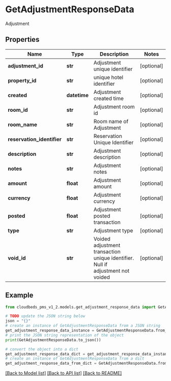 # GetAdjustmentResponseData

Adjustment

## Properties

Name | Type | Description | Notes
------------ | ------------- | ------------- | -------------
**adjustment_id** | **str** | Adjustment unique identifier | [optional] 
**property_id** | **str** | unique hotel identifier | [optional] 
**created** | **datetime** | Adjustment created time | [optional] 
**room_id** | **str** | Adjustment room id | [optional] 
**room_name** | **str** | Room name of Adjustment | [optional] 
**reservation_identifier** | **str** | Reservation Unique Identifier | [optional] 
**description** | **str** | Adjustment description | [optional] 
**notes** | **str** | Adjustment notes | [optional] 
**amount** | **float** | Adjustment amount | [optional] 
**currency** | **float** | Adjustment currency | [optional] 
**posted** | **float** | Adjustment posted transaction | [optional] 
**type** | **str** | Adjustment type | [optional] 
**void_id** | **str** | Voided adjustment transaction unique identifier.  Null if adjustment not voided | [optional] 

## Example

```python
from cloudbeds_pms_v1_2.models.get_adjustment_response_data import GetAdjustmentResponseData

# TODO update the JSON string below
json = "{}"
# create an instance of GetAdjustmentResponseData from a JSON string
get_adjustment_response_data_instance = GetAdjustmentResponseData.from_json(json)
# print the JSON string representation of the object
print(GetAdjustmentResponseData.to_json())

# convert the object into a dict
get_adjustment_response_data_dict = get_adjustment_response_data_instance.to_dict()
# create an instance of GetAdjustmentResponseData from a dict
get_adjustment_response_data_from_dict = GetAdjustmentResponseData.from_dict(get_adjustment_response_data_dict)
```
[[Back to Model list]](../README.md#documentation-for-models) [[Back to API list]](../README.md#documentation-for-api-endpoints) [[Back to README]](../README.md)


